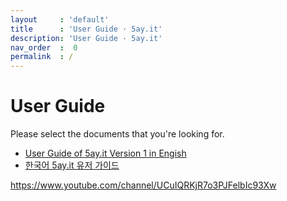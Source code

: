 ```yaml
---
layout     : 'default'
title      : 'User Guide · 5ay.it'
description: 'User Guide · 5ay.it'
nav_order  :  0
permalink  : /
---
```


# User Guide

Please select the documents that you're looking for.

- <a href="/v_1_en">User Guide of 5ay.it Version 1 in Engish</a>
- <a href="/v_1_ko">한국어 5ay.it 유저 가이드</a>

https://www.youtube.com/channel/UCuIQRKjR7o3PJFelbIc93Xw
